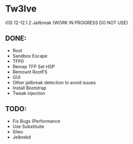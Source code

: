# Tw3lve
iOS 12-12.1.2 Jailbreak (WORK IN PROGRESS DO NOT USE)



## DONE:
* Root     
* Sandbox Escape    
* TFP0      
* Remap TFP Set HSP      
* Remount RootFS
* GUI
* Other jailbreak detection to avoid issues
* Install Bootstrap
* Tweak injection

## TODO:
* Fix Bugs (Performance
* Use Substituite
* Sileo
* Jelbrekd

